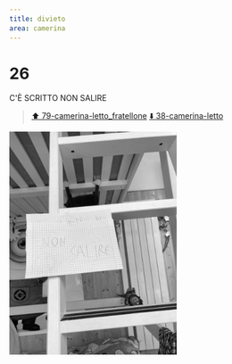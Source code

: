 ```yaml
---
title: divieto
area: camerina
---
```

# 26
C'È SCRITTO NON SALIRE

> [⬆️ 79-camerina-letto_fratellone](79-camerina-letto_fratellone.md)
> [⬇️ 38-camerina-letto](38-camerina-letto.md)

![foto_153](../_assets/preview/foto_153.jpg)